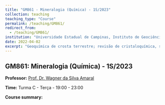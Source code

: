 ```yaml
---
title: "GM861 - Mineralogia (Química) - 1S/2023"
collection: teaching
teaching_type: "Course"
permalink: /teaching/GM861/ 
redirect_from:
  - /teaching/GM861/ 
institution: "Universidade Estadual de Campinas, Instituto de Geociências"
date: 2022-04-02
excerpt: "Geoquímica de crosta terrestre; revisão de cristaloquímica, sistemas cristalinos e simetria; tipos de estruturas cristalinas, cálculo de sítios de ocupação; propriedades e identificação macroscópica de minerais; identificação de minerais por difratometria de raio-X; processos de formação de rochas e físico-química da cristalização magmática; identificação macroscópica das rochas; usos dos minerais na indústria; dinâmica do planeta: interior da terra e tectônica de placas."
---
```


## GM861: Mineralogia (Química) - 1S/2023

**Professor:** [Prof. Dr. Wagner da Silva Amaral](https://portal.ige.unicamp.br/index.php/docente/wagner-da-silva-amaral)

**Time:** Turma C - Terça - 19:00 - 23:00

**Course summary:**
